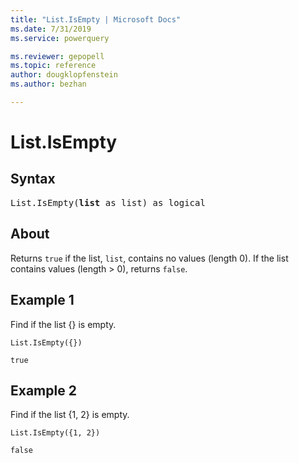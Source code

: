 ```yaml
---
title: "List.IsEmpty | Microsoft Docs"
ms.date: 7/31/2019
ms.service: powerquery

ms.reviewer: gepopell
ms.topic: reference
author: dougklopfenstein
ms.author: bezhan

---
```

# List.IsEmpty

## Syntax

<pre>
List.IsEmpty(<b>list</b> as list) as logical
</pre>
  
## About  
Returns `true` if the list, `list`, contains no values (length 0). If the list contains values (length > 0), returns `false`.

## Example 1
Find if the list {} is empty.

```powerquery-m
List.IsEmpty({})
```

`true`

## Example 2
Find if the list {1, 2} is empty.

```powerquery-m
List.IsEmpty({1, 2})
```

`false`
